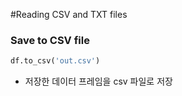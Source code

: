 #Reading CSV and TXT files



### Save to CSV file
```python
df.to_csv('out.csv')
```
* 저장한 데이터 프레임을 csv 파일로 저장
